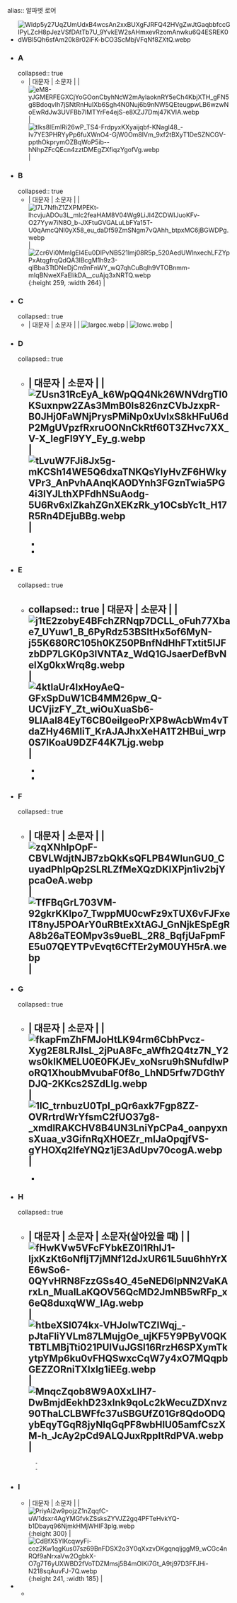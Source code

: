 alias:: 알파벳 로어

- ![Wldp5y27UqZUmUdxB4wcsAn2xxBUXgFJRFQ42HVgZwJtGaqbbfccGIPyLZcH8pJezVSfDAtTb7U_9YvkEW2sAHmxevRzomAnwku6Q4ESREK0dWBl5Qh6sfAm20k8r02iFK-bCO3ScMbjVFqNf8ZXtQ.webp](../assets/Wldp5y27UqZUmUdxB4wcsAn2xxBUXgFJRFQ42HVgZwJtGaqbbfccGIPyLZcH8pJezVSfDAtTb7U_9YvkEW2sAHmxevRzomAnwku6Q4ESREK0dWBl5Qh6sfAm20k8r02iFK-bCO3ScMbjVFqNf8ZXtQ_1698198099712_0.webp)
- ### A
  collapsed:: true
	- | 대문자 | 소문자 | 
	  | ![eM8-yJGMERFEGXCjYoGOonCbyhNcW2mAylaoknRY5eCh4KbjXTH_gFN5g8BdoqvIh7jSNtRnHuIXb6Sgh4N0Nuj6b9nNW5QEteugpwLB6wzwNoEwRdJw3UVFBb7lMTYrFe4ejS-e8XZJ7Dmj47KVIA.webp](../assets/eM8-yJGMERFEGXCjYoGOonCbyhNcW2mAylaoknRY5eCh4KbjXTH_gFN5g8BdoqvIh7jSNtRnHuIXb6Sgh4N0Nuj6b9nNW5QEteugpwLB6wzwNoEwRdJw3UVFBb7lMTYrFe4ejS-e8XZJ7Dmj47KVIA_1698198706438_0.webp) | ![tlks8lEmlRi26wP_TS4-FrdpyxKXyaijqbf-KNagl48_-Iv7YE3PHRYyPp6fuXWnO4-GjW0Om8IVm_9xf2tBXyT1DeSZNCGV-ppthOkprymOZBqWoP5ib--hNhpZFcQEcn4zztDMEgZXfiqzYgofVg.webp](../assets/tlks8lEmlRi26wP_TS4-FrdpyxKXyaijqbf-KNagl48_-Iv7YE3PHRYyPp6fuXWnO4-GjW0Om8IVm_9xf2tBXyT1DeSZNCGV-ppthOkprymOZBqWoP5ib--hNhpZFcQEcn4zztDMEgZXfiqzYgofVg_1698198715282_0.webp) |
- ### B
  collapsed:: true
	- | 대문자 | 소문자 | 
	  | ![l7L7NfhZ1ZXPMPEKt-lhcvjuADOu3L_mlc2feaHAM8V04Wg9LiJI4ZCDWIJuoKFv-O27Yyw7iN8O_b-JXFtuGVGALuLbFYa15T-U0qAmcQNl0yX58_eu_daDf59ZmSNgm7vQAhh_btpxMC6jBGWDPg.webp](../assets/l7L7NfhZ1ZXPMPEKt-lhcvjuADOu3L_mlc2feaHAM8V04Wg9LiJI4ZCDWIJuoKFv-O27Yyw7iN8O_b-JXFtuGVGALuLbFYa15T-U0qAmcQNl0yX58_eu_daDf59ZmSNgm7vQAhh_btpxMC6jBGWDPg_1698199342174_0.webp) | ![Zcr6Vi0MmIgEl4Eu0DlPvNB521lmj08R5p_520AedUWlnxechLFZYpPxAtqgfrqQdQA3lBcgM1h9z3-qlBba3TtDNeDjCm9nFnWY_wQ7qhCuBqlh9VTOBnmm-mIqBNweXFaElikDA__cuAjq3xNRTQ.webp](../assets/Zcr6Vi0MmIgEl4Eu0DlPvNB521lmj08R5p_520AedUWlnxechLFZYpPxAtqgfrqQdQA3lBcgM1h9z3-qlBba3TtDNeDjCm9nFnWY_wQ7qhCuBqlh9VTOBnmm-mIqBNweXFaElikDA_cuAjq3xNRTQ_1698199352125_0.webp){:height 259, :width 264} |
- ### C
  collapsed:: true
	- | 대문자 | 소문자 | 
	  | ![largec.webp](../assets/largec_1698199428100_0.webp) | ![lowc.webp](../assets/lowc_1698199436728_0.webp) |
- ### D
  collapsed:: true
	- | 대문자 | 소문자 | 
	  | ![ZUsn31RcEyA_k6WpQQ4Nk26WNVdrgTI0KSuxnpw2ZAs3MmB0Is826nzCVbJzxpR-B0JHj0FaWNjPrysPMiNp0xUvIxS8kHFuU6dP2MgUVpzfRxruOONnCkRtf60T3ZHvc7XX_V-X_IegFI9YY_Ey_g.webp](../assets/ZUsn31RcEyA_k6WpQQ4Nk26WNVdrgTI0KSuxnpw2ZAs3MmB0Is826nzCVbJzxpR-B0JHj0FaWNjPrysPMiNp0xUvIxS8kHFuU6dP2MgUVpzfRxruOONnCkRtf60T3ZHvc7XX_V-X_IegFI9YY_Ey_g_1698206332726_0.webp) | ![tLvuW7FJi8Jx5g-mKCSh14WE5Q6dxaTNKQsYIyHvZF6HWkyVPr3_AnPvhAAnqKAODYnh3FGznTwia5PG4i3lYJLthXPFdhNSuAodg-5U6Rv6xlZkahZGnXEKzRk_y1OCsbYc1t_H17R5Rn4DEjuBBg.webp](../assets/tLvuW7FJi8Jx5g-mKCSh14WE5Q6dxaTNKQsYIyHvZF6HWkyVPr3_AnPvhAAnqKAODYnh3FGznTwia5PG4i3lYJLthXPFdhNSuAodg-5U6Rv6xlZkahZGnXEKzRk_y1OCsbYc1t_H17R5Rn4DEjuBBg_1698206338766_0.webp) |
		-
		-
		-
- ### E
  collapsed:: true
	- collapsed:: true
	  | 대문자 | 소문자 | 
	  | ![j1tE2zobyE4BFchZRNqp7DCLL_oFuh77Xbae7_UYuw1_B_6PyRdz53BSltHx5of6MyN-j55K680RC105h0KZ50PBnfNdHhFTxtit5lJFzbDP7LGK0p3lVNTAz_WdQ1GJsaerDefBvNelXg0kxWrq8g.webp](../assets/j1tE2zobyE4BFchZRNqp7DCLL_oFuh77Xbae7_UYuw1_B_6PyRdz53BSltHx5of6MyN-j55K680RC105h0KZ50PBnfNdHhFTxtit5lJFzbDP7LGK0p3lVNTAz_WdQ1GJsaerDefBvNelXg0kxWrq8g_1698206359950_0.webp) | ![4ktlaUr4lxHoyAeQ-GFxSpDuW1CB4MM26pw_Q-UCVjizFY_Zt_wiOuXuaSb6-9LlAal84EyT6CB0eiIgeoPrXP8wAcbWm4vTdaZHy46MIiT_KrAJAJhxXeHA1T2HBui_wrp0S7lKoaU9DZF44K7Ljg.webp](../assets/4ktlaUr4lxHoyAeQ-GFxSpDuW1CB4MM26pw_Q-UCVjizFY_Zt_wiOuXuaSb6-9LlAal84EyT6CB0eiIgeoPrXP8wAcbWm4vTdaZHy46MIiT_KrAJAJhxXeHA1T2HBui_wrp0S7lKoaU9DZF44K7Ljg_1698206364541_0.webp) |
		-
		-
		-
- ### F
  collapsed:: true
	- | 대문자 | 소문자 | 
	  | ![zqXNhIpOpF-CBVLWdjtNJB7zbQkKsQFLPB4WlunGU0_CuyadPhlpQp2SLRLZfMeXQzDKIXPjn1iv2bjYpcaOeA.webp](../assets/zqXNhIpOpF-CBVLWdjtNJB7zbQkKsQFLPB4WlunGU0_CuyadPhlpQp2SLRLZfMeXQzDKIXPjn1iv2bjYpcaOeA_1698206388953_0.webp) | ![TfFBqGrL703VM-92gkrKKlpo7_TwppMU0cwFz9xTUX6vFJFxelT8nyJ5POArY0uRBtExXtAGJ_GnNjkESpEgRA8b26aTEOMpv3s9ueBL_2R8_BqfjUaFpmFE5u07QEYTPvEvqt6CfTEr2yM0UYH5rA.webp](../assets/TfFBqGrL703VM-92gkrKKlpo7_TwppMU0cwFz9xTUX6vFJFxelT8nyJ5POArY0uRBtExXtAGJ_GnNjkESpEgRA8b26aTEOMpv3s9ueBL_2R8_BqfjUaFpmFE5u07QEYTPvEvqt6CfTEr2yM0UYH5rA_1698206394056_0.webp) |
		-
- ### G
  collapsed:: true
	- | 대문자 | 소문자 | 
	  | ![fkapFmZhFMJoHtLK94rm6CbhPvcz-Xyg2E8LRJIsL_2jPuA8Fc_aWfh2Q4tz7N_Y2ws0kIKMELU0E0FKJEv_xoNsru9hSNufdlwPoRQ1XhoubMvubaF0f8o_LhND5rfw7DGthYDJQ-2KKcs2SZdLIg.webp](../assets/fkapFmZhFMJoHtLK94rm6CbhPvcz-Xyg2E8LRJIsL_2jPuA8Fc_aWfh2Q4tz7N_Y2ws0kIKMELU0E0FKJEv_xoNsru9hSNufdlwPoRQ1XhoubMvubaF0f8o_LhND5rfw7DGthYDJQ-2KKcs2SZdLIg_1698206420630_0.webp) | ![1lC_trnbuzU0TpI_pQr6axk7Fgp8ZZ-OVRrtrdWrYfsmC2fUO37g8-_xmdlRAKCHV8B4UN3LniYpCPa4_oanpyxnsXuaa_v3GifnRqXHOEZr_mIJaOpqjfVS-gYHOXq2lfeYNQz1jE3AdUpv70cogA.webp](../assets/1lC_trnbuzU0TpI_pQr6axk7Fgp8ZZ-OVRrtrdWrYfsmC2fUO37g8-_xmdlRAKCHV8B4UN3LniYpCPa4_oanpyxnsXuaa_v3GifnRqXHOEZr_mIJaOpqjfVS-gYHOXq2lfeYNQz1jE3AdUpv70cogA_1698206426256_0.webp) |
		-
		-
- ### H
  collapsed:: true
	- | 대문자 | 소문자 |  소문자(살아있을 때) |
	  | ![fHwKVw5VFcFYbkEZ0l1RhlJ1-IjxKzKt6oNfIjT7jMNf12dJxUR61L5uu6hhYrXE6wSo6-0QYvHRN8FzzGSs4O_45eNED6IpNN2VaKArxLn_MuaILaKQOV56QcMD2JmNB5wRFp_x6eQ8duxqWW_IAg.webp](../assets/fHwKVw5VFcFYbkEZ0l1RhlJ1-IjxKzKt6oNfIjT7jMNf12dJxUR61L5uu6hhYrXE6wSo6-0QYvHRN8FzzGSs4O_45eNED6IpNN2VaKArxLn_MuaILaKQOV56QcMD2JmNB5wRFp_x6eQ8duxqWW_IAg_1698206451276_0.webp) | ![htbeXSl074kx-VHJolwTCZIWqj_-pJtaFliYVLm87LMujgOe_ujKF5Y9PByV0QKTBTLMBjTti021PUIVuJGSl16RrzH6SPXymTkytpYMp6ku0vFHQSwxcCqW7y4xO7MQqpbGEZZORniTXlxlg1iEEg.webp](../assets/htbeXSl074kx-VHJolwTCZIWqj_-pJtaFliYVLm87LMujgOe_ujKF5Y9PByV0QKTBTLMBjTti021PUIVuJGSl16RrzH6SPXymTkytpYMp6ku0vFHQSwxcCqW7y4xO7MQqpbGEZZORniTXlxlg1iEEg_1698206458554_0.webp) | ![MnqcZqob8W9A0XxLIH7-DwBmjdEekhD23xlnk9qoLc2kWecuZDXnvz90ThaLCLBWFfc37uSBGUfZ01Gr8QdoODQybEqyTGqR8jyNIqGqPF8wbHIU05amfCszXM-h_JcAy2pCd9ALQJuxRppItRdPVA.webp](../assets/MnqcZqob8W9A0XxLIH7-DwBmjdEekhD23xlnk9qoLc2kWecuZDXnvz90ThaLCLBWFfc37uSBGUfZ01Gr8QdoODQybEqyTGqR8jyNIqGqPF8wbHIU05amfCszXM-h_JcAy2pCd9ALQJuxRppItRdPVA_1698206472773_0.webp) |
		-
			-
			-
- ### I
	- | 대문자 | 소문자 | 
	  | ![PriyAi2w9pojzZ1nZqqfC-uW1dsxr4AgYMGfvkZSsksZYVJZ2gq4PFTeHvkYQ-b1Dbayq96NjmkHMjWHIF3plg.webp](../assets/PriyAi2w9pojzZ1nZqqfC-uW1dsxr4AgYMGfvkZSsksZYVJZ2gq4PFTeHvkYQ-b1Dbayq96NjmkHMjWHIF3plg_1698206510544_0.webp){:height 300} | ![CdBfX5YlKcqwyFi-coz2Kw1qgKus07sz69BnFDSX2o3Y0qXxzvDKgqnqljggM9_wCGc4nRQf9aNrxaVw2OgbkX-O7g7T6yUXWBD2fVoTDZMmsj5B4mOlKi7Gt_A9tj97D3FFJHi-N218sqAuvFJ-7Q.webp](../assets/CdBfX5YlKcqwyFi-coz2Kw1qgKus07sz69BnFDSX2o3Y0qXxzvDKgqnqljggM9_wCGc4nRQf9aNrxaVw2OgbkX-O7g7T6yUXWBD2fVoTDZMmsj5B4mOlKi7Gt_A9tj97D3FFJHi-N218sqAuvFJ-7Q_1698206515229_0.webp){:height 241, :width 185} |
-
	-